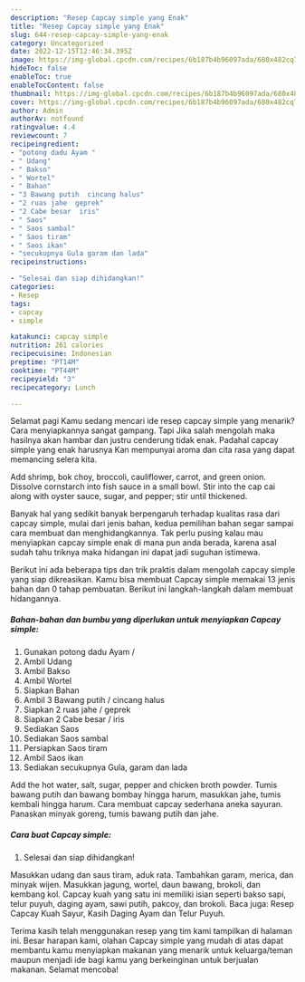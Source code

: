 ```yaml
---
description: "Resep Capcay simple yang Enak"
title: "Resep Capcay simple yang Enak"
slug: 644-resep-capcay-simple-yang-enak
category: Uncategorized
date: 2022-12-15T12:46:34.395Z
image: https://img-global.cpcdn.com/recipes/6b187b4b96097ada/680x482cq70/capcay-simple-foto-resep-utama.jpg
hideToc: false
enableToc: true
enableTocContent: false
thumbnail: https://img-global.cpcdn.com/recipes/6b187b4b96097ada/680x482cq70/capcay-simple-foto-resep-utama.jpg
cover: https://img-global.cpcdn.com/recipes/6b187b4b96097ada/680x482cq70/capcay-simple-foto-resep-utama.jpg
author: Admin
authorAv: notfound
ratingvalue: 4.4
reviewcount: 7
recipeingredient:
- "potong dadu Ayam "
- " Udang"
- " Bakso"
- " Wortel"
- " Bahan"
- "3 Bawang putih  cincang halus"
- "2 ruas jahe  geprek"
- "2 Cabe besar  iris"
- " Saos"
- " Saos sambal"
- " Saos tiram"
- " Saos ikan"
- "secukupnya Gula garam dan lada"
recipeinstructions:

- "Selesai dan siap dihidangkan!"
categories:
- Resep
tags:
- capcay
- simple

katakunci: capcay simple 
nutrition: 261 calories
recipecuisine: Indonesian
preptime: "PT14M"
cooktime: "PT44M"
recipeyield: "3"
recipecategory: Lunch

---
```



Selamat pagi Kamu sedang mencari ide resep capcay simple yang menarik? Cara menyiapkannya sangat gampang. Tapi Jika salah mengolah maka hasilnya akan hambar dan justru cenderung tidak enak. Padahal capcay simple yang enak harusnya Kan mempunyai aroma dan cita rasa yang dapat memancing selera kita.


Add shrimp, bok choy, broccoli, cauliflower, carrot, and green onion. Dissolve cornstarch into fish sauce in a small bowl. Stir into the cap cai along with oyster sauce, sugar, and pepper; stir until thickened.

Banyak hal yang sedikit banyak berpengaruh terhadap kualitas rasa dari capcay simple, mulai dari jenis bahan, kedua pemilihan bahan segar sampai cara membuat dan menghidangkannya. Tak perlu pusing kalau mau menyiapkan capcay simple enak di mana pun anda berada, karena asal sudah tahu triknya maka hidangan ini dapat jadi suguhan istimewa.


Berikut ini ada beberapa tips dan trik praktis dalam mengolah capcay simple yang siap dikreasikan. Kamu bisa membuat Capcay simple memakai 13 jenis bahan dan 0 tahap pembuatan. Berikut ini langkah-langkah dalam membuat hidangannya.

<!--inarticleads1-->

##### Bahan-bahan dan bumbu yang diperlukan untuk menyiapkan Capcay simple:

1. Gunakan potong dadu Ayam /
1. Ambil  Udang
1. Ambil  Bakso
1. Ambil  Wortel
1. Siapkan  Bahan
1. Ambil 3 Bawang putih / cincang halus
1. Siapkan 2 ruas jahe / geprek
1. Siapkan 2 Cabe besar / iris
1. Sediakan  Saos
1. Sediakan  Saos sambal
1. Persiapkan  Saos tiram
1. Ambil  Saos ikan
1. Sediakan secukupnya Gula, garam dan lada


Add the hot water, salt, sugar, pepper and chicken broth powder. Tumis bawang putih dan bawang bombay hingga harum, masukkan jahe, tumis kembali hingga harum. Cara membuat capcay sederhana aneka sayuran. Panaskan minyak goreng, tumis bawang putih dan jahe. 

<!--inarticleads2-->

##### Cara buat Capcay simple:


1. Selesai dan siap dihidangkan!

Masukkan udang dan saus tiram, aduk rata. Tambahkan garam, merica, dan minyak wijen. Masukkan jagung, wortel, daun bawang, brokoli, dan kembang kol. Capcay kuah yang satu ini memiliki isian seperti bakso sapi, telur puyuh, daging ayam, sawi putih, pakcoy, dan brokoli. Baca juga: Resep Capcay Kuah Sayur, Kasih Daging Ayam dan Telur Puyuh. 

Terima kasih telah menggunakan resep yang tim kami tampilkan di halaman ini. Besar harapan kami, olahan Capcay simple yang mudah di atas dapat membantu kamu menyiapkan makanan yang menarik untuk keluarga/teman maupun menjadi ide bagi kamu yang berkeinginan untuk berjualan makanan. Selamat mencoba!
